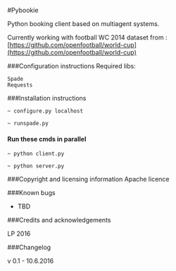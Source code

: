 #Pybookie

Python booking client based on multiagent systems.

Currently working with football WC 2014 dataset from :
[https://github.com/openfootball/world-cup](https://github.com/openfootball/world-cup)

###Configuration instructions
Required libs:

	Spade
	Requests


###Installation instructions

    ~ configure.py localhost
    
    ~ runspade.py
    
#### Run these cmds in parallel    
    
    ~ python client.py
    
    ~ python server.py


###Copyright and licensing information
Apache licence

###Known bugs
- TBD
 
###Credits and acknowledgements

LP 2016

###Changelog

v 0.1 - 10.6.2016